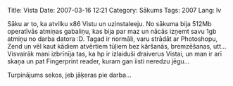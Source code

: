 Title: Vista
Date: 2007-03-16 12:21
Category: Sākums
Tags: 2007
Lang: lv

Sāku ar to, ka atvilku x86 Vistu un uzinstaleeju. No sākuma bija 512Mb operatīvās atmiņas gabaliņu, kas bija par maz un nācās izņemt savu 1gb atmiņu no darba datora :D. Tagad ir normāli, varu strādāt ar Photoshopu, Zend un vēl kaut kādiem atvērtiem tūļiem bez kāršanās, bremzēšanas, utt... Visvairāk mani izbrīnīja tas, ka hp ir izlaiduši draiverus Vistai, un man ir arī skaņa un pat Fingerprint reader, kuram gan iisti neredzu jēgu...

Turpinājums sekos, jeb jāķeras pie darba...
